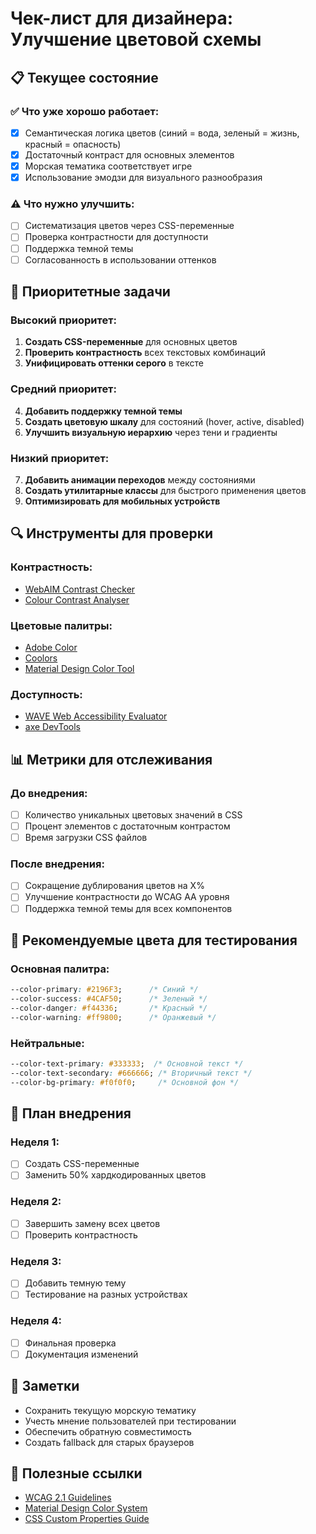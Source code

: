 # Чек-лист для дизайнера: Улучшение цветовой схемы

## 📋 Текущее состояние

### ✅ Что уже хорошо работает:
- [x] Семантическая логика цветов (синий = вода, зеленый = жизнь, красный = опасность)
- [x] Достаточный контраст для основных элементов
- [x] Морская тематика соответствует игре
- [x] Использование эмодзи для визуального разнообразия

### ⚠️ Что нужно улучшить:
- [ ] Систематизация цветов через CSS-переменные
- [ ] Проверка контрастности для доступности
- [ ] Поддержка темной темы
- [ ] Согласованность в использовании оттенков

## 🎯 Приоритетные задачи

### Высокий приоритет:
1. **Создать CSS-переменные** для основных цветов
2. **Проверить контрастность** всех текстовых комбинаций
3. **Унифицировать оттенки серого** в тексте

### Средний приоритет:
4. **Добавить поддержку темной темы**
5. **Создать цветовую шкалу** для состояний (hover, active, disabled)
6. **Улучшить визуальную иерархию** через тени и градиенты

### Низкий приоритет:
7. **Добавить анимации переходов** между состояниями
8. **Создать утилитарные классы** для быстрого применения цветов
9. **Оптимизировать для мобильных устройств**

## 🔍 Инструменты для проверки

### Контрастность:
- [WebAIM Contrast Checker](https://webaim.org/resources/contrastchecker/)
- [Colour Contrast Analyser](https://www.tpgi.com/color-contrast-checker/)

### Цветовые палитры:
- [Adobe Color](https://color.adobe.com/)
- [Coolors](https://coolors.co/)
- [Material Design Color Tool](https://material.io/design/color/)

### Доступность:
- [WAVE Web Accessibility Evaluator](https://wave.webaim.org/)
- [axe DevTools](https://www.deque.com/axe/devtools/)

## 📊 Метрики для отслеживания

### До внедрения:
- [ ] Количество уникальных цветовых значений в CSS
- [ ] Процент элементов с достаточным контрастом
- [ ] Время загрузки CSS файлов

### После внедрения:
- [ ] Сокращение дублирования цветов на X%
- [ ] Улучшение контрастности до WCAG AA уровня
- [ ] Поддержка темной темы для всех компонентов

## 🎨 Рекомендуемые цвета для тестирования

### Основная палитра:
```css
--color-primary: #2196F3;      /* Синий */
--color-success: #4CAF50;      /* Зеленый */
--color-danger: #f44336;       /* Красный */
--color-warning: #ff9800;      /* Оранжевый */
```

### Нейтральные:
```css
--color-text-primary: #333333;  /* Основной текст */
--color-text-secondary: #666666; /* Вторичный текст */
--color-bg-primary: #f0f0f0;     /* Основной фон */
```

## 🚀 План внедрения

### Неделя 1:
- [ ] Создать CSS-переменные
- [ ] Заменить 50% хардкодированных цветов

### Неделя 2:
- [ ] Завершить замену всех цветов
- [ ] Проверить контрастность

### Неделя 3:
- [ ] Добавить темную тему
- [ ] Тестирование на разных устройствах

### Неделя 4:
- [ ] Финальная проверка
- [ ] Документация изменений

## 📝 Заметки

- Сохранить текущую морскую тематику
- Учесть мнение пользователей при тестировании
- Обеспечить обратную совместимость
- Создать fallback для старых браузеров

## 🔗 Полезные ссылки

- [WCAG 2.1 Guidelines](https://www.w3.org/WAI/WCAG21/quickref/)
- [Material Design Color System](https://material.io/design/color/)
- [CSS Custom Properties Guide](https://developer.mozilla.org/en-US/docs/Web/CSS/Using_CSS_custom_properties)
